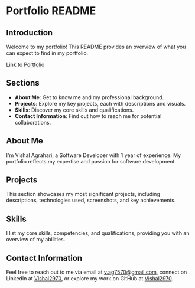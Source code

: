 # Portfolio README

## Introduction
Welcome to my portfolio! This README provides an overview of what you can expect to find in my portfolio.

Link to [Portfolio](https://vishal2970.github.io/Portfolio.github.io/)

## Sections
- **About Me**: Get to know me and my professional background.
- **Projects**: Explore my key projects, each with descriptions and visuals.
- **Skills**: Discover my core skills and qualifications.
- **Contact Information**: Find out how to reach me for potential collaborations.

## About Me
I'm Vishal Agrahari, a Software Developer with 1 year of experience. My portfolio reflects my expertise and passion for software development.

## Projects
This section showcases my most significant projects, including descriptions, technologies used, screenshots, and key achievements.

## Skills
I list my core skills, competencies, and qualifications, providing you with an overview of my abilities.

## Contact Information
Feel free to reach out to me via email at v.ag7570@gmail.com, connect on LinkedIn at [Vishal2970](https://www.linkedin.com/in/vishal2970/), or explore my work on GitHub at [Vishal2970](https://github.com/Vishal2970).
